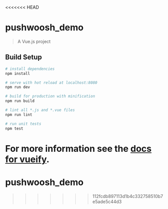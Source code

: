 <<<<<<< HEAD
# pushwoosh_demo

> A Vue.js project

## Build Setup

``` bash
# install dependencies
npm install

# serve with hot reload at localhost:8080
npm run dev

# build for production with minification
npm run build

# lint all *.js and *.vue files
npm run lint

# run unit tests
npm test
```

For more information see the [docs for vueify](https://github.com/vuejs/vueify).
=======
# pushwoosh_demo
>>>>>>> 112fcdb897113d1b4c332758510b7e5ade5c44d3
